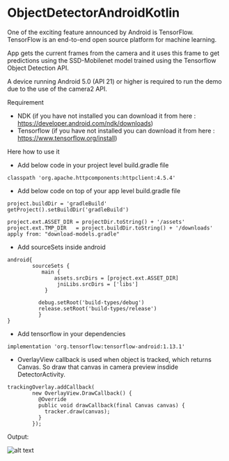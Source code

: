 # ObjectDetectorAndroidKotlin

One of the exciting feature announced by Android is TensorFlow. TensorFlow is an end-to-end open source platform for machine learning.

App gets the current frames from the camera and it uses this frame to get predictions using the SSD-Mobilenet model trained using the Tensorflow Object Detection API.


A device running Android 5.0 (API 21) or higher is required to run the demo due to the use of the camera2 API.


Requirement
- NDK (if you have not installed you can download it from here : https://developer.android.com/ndk/downloads)
- Tensorflow (if you have not installed you can download it from here : https://www.tensorflow.org/install)

Here how to use it
- Add below code in your project level build.gradle file
```
classpath 'org.apache.httpcomponents:httpclient:4.5.4'
```
- Add below code on top of your app level build.gradle file
```
project.buildDir = 'gradleBuild'
getProject().setBuildDir('gradleBuild')

project.ext.ASSET_DIR = projectDir.toString() + '/assets'
project.ext.TMP_DIR   = project.buildDir.toString() + '/downloads'
apply from: "download-models.gradle"
```
- Add sourceSets inside android
```
android{
        sourceSets {
           main {
               assets.srcDirs = [project.ext.ASSET_DIR]
                jniLibs.srcDirs = ['libs']
            }

          debug.setRoot('build-types/debug')
          release.setRoot('build-types/release')
          }
}
```
- Add tensorflow in your dependencies
```
implementation 'org.tensorflow:tensorflow-android:1.13.1'
```
- OverlayView callback is used when object is tracked, which returns Canvas. So draw that canvas in camera preview insdide DetectorActivity.
```
trackingOverlay.addCallback(
        new OverlayView.DrawCallback() {
          @Override
          public void drawCallback(final Canvas canvas) {
            tracker.draw(canvas);
          }
        });
```

Output:

![alt text](https://github.com/1986webdeveloper/ObjectDetectorAndroidKotlin/blob/master/ezgif-4-0c8fe35564d4.gif)
